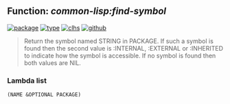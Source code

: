 ## Function: ***common-lisp:find-symbol***
[![package](https://img.shields.io/badge/Package-COMMON--LISP-5f9ea0.svg?style=social&colorA=999999)](../) [![type](https://img.shields.io/badge/Type-Function-5f9ea0.svg?style=social&colorA=999999)](../#function) [![clhs](https://img.shields.io/badge/CLHS-FIND--SYMBOL-5f9ea0.svg?style=social&colorA=999999)](http://www.lispworks.com/documentation/HyperSpec/Body/f_find_s.htm) [![github](https://img.shields.io/badge/GitHub-View_the_source-5f9ea0.svg?style=social&colorA=999999&logo=github)](https://github.com/sbcl/sbcl/blob/master/src/code/target-package.lisp/) 

> Return the symbol named STRING in PACKAGE. If such a symbol is found
> then the second value is :INTERNAL, :EXTERNAL or :INHERITED to indicate
> how the symbol is accessible. If no symbol is found then both values
> are NIL.

### Lambda list
```
(NAME &OPTIONAL PACKAGE)
```
